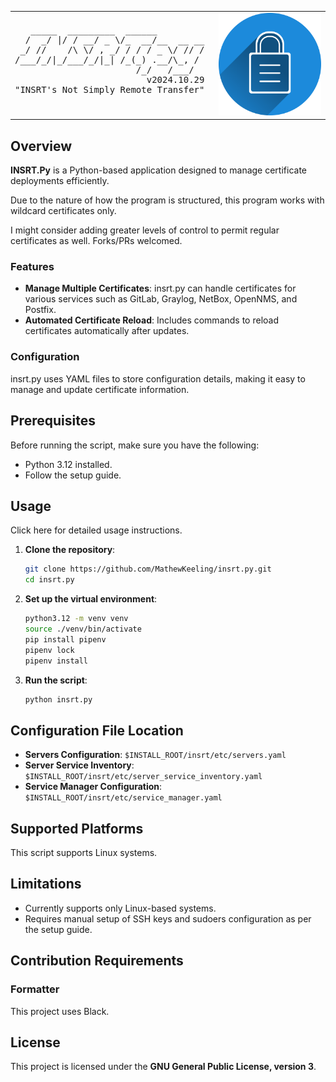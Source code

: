<div align="center">

<table>
  <tr>
    <td>
      <pre>
   _____  _________  ______          
  /  _/ |/ / __/ _ \/_  __/__  __ __ 
 _/ //    /\ \/ , _/ / / / _ \/ // / 
/___/_/|_/___/_/|_| /_(_) .__/\_, /  
                       /_/   /___/   
                         v2024.10.29 
"INSRT's Not Simply Remote Transfer" 
      </pre>
    </td>
    <td>
      <img src="./resources/img/INSRT.png" alt="INSRT.py" style="width: 200px; height: auto;">
    </td>
  </tr>
</table>

</div>

## Overview

**INSRT.Py** is a Python-based application designed to manage certificate deployments efficiently.

Due to the nature of how the program is structured, this program works with wildcard certificates only. 

I might consider adding greater levels of control to permit regular certificates as well. Forks/PRs welcomed.

### Features

- **Manage Multiple Certificates**: insrt.py can handle certificates for various services such as GitLab, Graylog, NetBox, OpenNMS, and Postfix.
- **Automated Certificate Reload**: Includes commands to reload certificates automatically after updates.

### Configuration

insrt.py uses YAML files to store configuration details, making it easy to manage and update certificate information.

## Prerequisites

Before running the script, make sure you have the following:

- Python 3.12 installed.
- Follow the setup guide.

## Usage

Click here for detailed usage instructions.

1. **Clone the repository**:
    ```sh
    git clone https://github.com/MathewKeeling/insrt.py.git
    cd insrt.py
    ```

2. **Set up the virtual environment**:
    ```sh
    python3.12 -m venv venv
    source ./venv/bin/activate
    pip install pipenv
    pipenv lock
    pipenv install
    ```

3. **Run the script**:
    ```sh
    python insrt.py
    ```

## Configuration File Location

- **Servers Configuration**: `$INSTALL_ROOT/insrt/etc/servers.yaml`
- **Server Service Inventory**: `$INSTALL_ROOT/insrt/etc/server_service_inventory.yaml`
- **Service Manager Configuration**: `$INSTALL_ROOT/insrt/etc/service_manager.yaml`

## Supported Platforms

This script supports Linux systems.

## Limitations

- Currently supports only Linux-based systems.
- Requires manual setup of SSH keys and sudoers configuration as per the setup guide.

## Contribution Requirements

### Formatter

This project uses Black.

## License

This project is licensed under the **GNU General Public License, version 3**.
